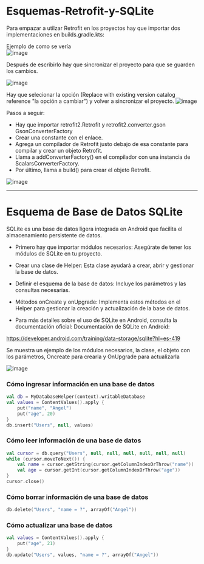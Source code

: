 # Esquemas-Retrofit-y-SQLite
Para empazar a utilzar Retrofit en los proyectos hay que importar dos implementaciones en builds.gradle.kts:


Ejemplo de como se vería    
![image](https://github.com/user-attachments/assets/19a7cb2e-5095-4270-b286-4cde3cad1422)


Después de escribirlo hay que sincronizar el proyecto para que se guarden los cambios.

![image](https://github.com/user-attachments/assets/0b272e0b-f14f-47a5-8134-408a0df0c3d2)

Hay que selecionar la opción (Replace with existing version catalog reference "la opción a cambiar") y volver a sincronizar el proyecto.
![image](https://github.com/user-attachments/assets/08c48874-a568-482f-9ceb-9287254ff89f)

Pasos a seguir:
- Hay que importar retrofit2.Retrofit y retrofit2.converter.gson GsonConverterFactory
- Crear una constante con el enlace.
- Agrega un compilador de Retrofit justo debajo de esa constante para compilar y crear un objeto Retrofit.
- Llama a addConverterFactory() en el compilador con una instancia de ScalarsConverterFactory.
- Por último, llama a build() para crear el objeto Retrofit.

![image](https://github.com/user-attachments/assets/ce6b4d35-89be-46ba-8264-3d54babf7d79)

--------

# Esquema de Base de Datos SQLite
SQLite es una base de datos ligera integrada en Android que facilita el almacenamiento persistente de datos.

- Primero hay que importar módulos necesarios: Asegúrate de tener los módulos de SQLite en tu proyecto.

- Crear una clase de Helper: Esta clase ayudará a crear, abrir y gestionar la base de datos.

- Definir el esquema de la base de datos: Incluye los parámetros y las consultas necesarias.

- Métodos onCreate y onUpgrade: Implementa estos métodos en el Helper para gestionar la creación y actualización de la base de datos.

- Para más detalles sobre el uso de SQLite en Android, consulta la documentación oficial: Documentación de SQLite en Android:

https://developer.android.com/training/data-storage/sqlite?hl=es-419

Se muestra un ejemplo de los módulos necesarios, la clase, el objeto con los parámetros, Oncreate para crearla y OnUpgrade para actualizarla

![image](https://github.com/user-attachments/assets/a622a248-c254-4bc2-82fe-2ce3bd6efc94)

### Cómo ingresar información en una base de datos

```kotlin
val db = MyDatabaseHelper(context).writableDatabase
val values = ContentValues().apply {
    put("name", "Angel")
    put("age", 20)
}
db.insert("Users", null, values)
```

### Cómo leer información de una base de datos

```kotlin
val cursor = db.query("Users", null, null, null, null, null, null)
while (cursor.moveToNext()) {
    val name = cursor.getString(cursor.getColumnIndexOrThrow("name"))
    val age = cursor.getInt(cursor.getColumnIndexOrThrow("age"))
}
cursor.close()
```
### Cómo borrar información de una base de datos
```kotlin
db.delete("Users", "name = ?", arrayOf("Angel"))
```

### Cómo actualizar una base de datos
```kotlin
val values = ContentValues().apply {
    put("age", 21)
}
db.update("Users", values, "name = ?", arrayOf("Angel"))
```
